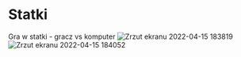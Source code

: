 # Statki
 Gra w statki - gracz vs komputer
![Zrzut ekranu 2022-04-15 183819](https://user-images.githubusercontent.com/59341687/163597043-e2a5cae2-fdd6-4239-9b59-62e4939c25e4.png)
![Zrzut ekranu 2022-04-15 184052](https://user-images.githubusercontent.com/59341687/163597249-ef8f49a9-965b-4d3f-a78f-da5556000c4e.png)
